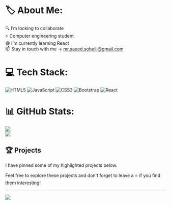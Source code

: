 # 🏷️ About Me:
🔍️ I’m looking to collaborate<br>⚡ Computer engineering student<br>😄 I’m currently learning React<br>📫 Stay in touch with me -> mr.saeed.soheili@gmail.com


# 💻 Tech Stack:
![HTML5](https://img.shields.io/badge/html5-%23E34F26.svg?style=for-the-badge&logo=html5&logoColor=white) ![JavaScript](https://img.shields.io/badge/javascript-%23323330.svg?style=for-the-badge&logo=javascript&logoColor=%23F7DF1E) ![CSS3](https://img.shields.io/badge/css3-%231572B6.svg?style=for-the-badge&logo=css3&logoColor=white) ![Bootstrap](https://img.shields.io/badge/bootstrap-%23563D7C.svg?style=for-the-badge&logo=bootstrap&logoColor=white) ![React](https://img.shields.io/badge/react-%2320232a.svg?style=for-the-badge&logo=react&logoColor=%2361DAFB)
# 📊 GitHub Stats:
![](https://github-readme-stats.vercel.app/api?username=SaeedSoheili&theme=default&hide_border=true&include_all_commits=true&count_private=false)<br/>
![](https://github-readme-streak-stats.herokuapp.com/?user=SaeedSoheili&theme=default&hide_border=true)<br/>

## 🏆 Projects
I have pinned some of my highlighted projects below.

Feel free to explore these projects and don't forget to leave a ⭐ if you find them interesting!

---
[![](https://visitcount.itsvg.in/api?id=SaeedSoheili&icon=0&color=12)](https://visitcount.itsvg.in)

